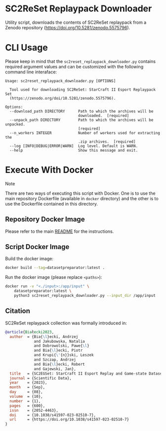 # SC2ReSet Replaypack Downloader

Utility script, downloads the contents of SC2ReSet replaypack from a Zenodo repository (https://doi.org/10.5281/zenodo.5575796).

# CLI Usage

Please keep in mind that the ```sc2reset_replaypack_downloader.py``` contains required argument values and can be customized with the following command line interaface:
```
Usage: sc2reset_replaypack_downloader.py [OPTIONS]

  Tool used for downloading SC2ReSet: StarCraft II Esport Replaypack Set
  (https://zenodo.org/doi/10.5281/zenodo.5575796).

Options:
  --download_path DIRECTORY      Path to which the archives will be
                                 downloaded.  [required]
  --unpack_path DIRECTORY        Path to which the archives will be unpacked.
                                 [required]
  --n_workers INTEGER            Number of workers used for extracting the
                                 .zip archives.  [required]
  --log [INFO|DEBUG|ERROR|WARN]  Log level. Default is WARN.
  --help                         Show this message and exit.
```

# Execute With Docker

> [!NOTE]
> There are two ways of executing this script with Docker. One is to use the main repository Dockerfile (available in `docker` directory) and the other is to use the Dockerfile contained in this directory.

## Repository Docker Image

Please refer to the main [README](../../README.md) for the instructions.

## Script Docker Image

Build the docker image:
```bash
docker build --tag=datasetpreparator:latest .
```

Run the docker image (please replace `<paths>`):
```bash
docker run -v "<./input>:/app/input" \
    datasetpreparator:latest \
    python3 sc2reset_replaypack_downloader.py --input_dir /app/input
```


## Citation

SC2ReSet replaypack collection was formally introduced in:

```bibtex
@article{Białecki2023,
  author  = {Bia{\l}ecki, Andrzej
             and Jakubowska, Natalia
             and Dobrowolski, Pawe{\l}
             and Bia{\l}ecki, Piotr
             and Krupi{\'{n}}ski, Leszek
             and Szczap, Andrzej
             and Bia{\l}ecki, Robert
             and Gajewski, Jan},
  title   = {SC2EGSet: StarCraft II Esport Replay and Game-state Dataset},
  journal = {Scientific Data},
  year    = {2023},
  month   = {Sep},
  day     = {08},
  volume  = {10},
  number  = {1},
  pages   = {600},
  issn    = {2052-4463},
  doi     = {10.1038/s41597-023-02510-7},
  url     = {https://doi.org/10.1038/s41597-023-02510-7}
}
```
